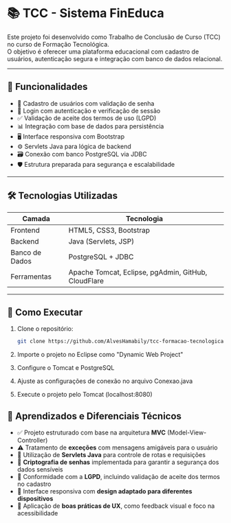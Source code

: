 # 📚 TCC - Sistema FinEduca

Este projeto foi desenvolvido como Trabalho de Conclusão de Curso (TCC) no curso de Formação Tecnológica.  
O objetivo é oferecer uma plataforma educacional com cadastro de usuários, autenticação segura e integração com banco de dados relacional.

---

## 🚀 Funcionalidades

- 🧾 Cadastro de usuários com validação de senha
- 🔐 Login com autenticação e verificação de sessão
- ✅ Validação de aceite dos termos de uso (LGPD)
- 📊 Integração com base de dados para persistência
- 🖥️ Interface responsiva com Bootstrap
- ⚙️ Servlets Java para lógica de backend
- 🗃️ Conexão com banco PostgreSQL via JDBC
- 🛡️ Estrutura preparada para segurança e escalabilidade

---

## 🛠️ Tecnologias Utilizadas

| Camada        | Tecnologia           |
|---------------|----------------------|
| Frontend      | HTML5, CSS3, Bootstrap |
| Backend       | Java (Servlets, JSP) |
| Banco de Dados| PostgreSQL + JDBC    |
| Ferramentas   | Apache Tomcat, Eclipse, pgAdmin, GitHub, CloudFlare|

---

## 🧪 Como Executar

1. Clone o repositório:
   ```bash
   git clone https://github.com/AlvesHamabily/tcc-formacao-tecnologica.git

2. Importe o projeto no Eclipse como "Dynamic Web Project"

3. Configure o Tomcat e PostgreSQL

4. Ajuste as configurações de conexão no arquivo Conexao.java

5. Execute o projeto pelo Tomcat (localhost:8080)


## 🧠 Aprendizados e Diferenciais Técnicos

- ✅ Projeto estruturado com base na arquitetura **MVC** (Model-View-Controller)
- ⚠️ Tratamento de **exceções** com mensagens amigáveis para o usuário
- 🧭 Utilização de **Servlets Java** para controle de rotas e requisições
- 🔐 **Criptografia de senhas** implementada para garantir a segurança dos dados sensíveis
- 📜 Conformidade com a **LGPD**, incluindo validação de aceite dos termos no cadastro
- 📱 Interface responsiva com **design adaptado para diferentes dispositivos**
- 🧩 Aplicação de **boas práticas de UX**, como feedback visual e foco na acessibilidade
